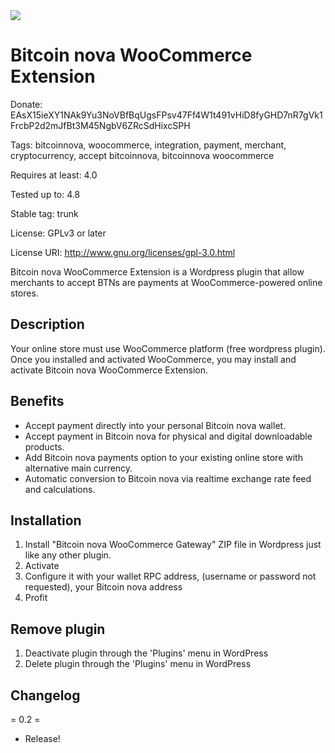 <img src="http://pool.bitcoinn.biz/bitcoin-nova.png">

# Bitcoin nova WooCommerce Extension

Donate: EAsX15ieXY1NAk9Yu3NoVBfBqUgsFPsv47Ff4W1t491vHiD8fyGHD7nR7gVk1FrcbP2d2mJfBt3M45NgbV6ZRcSdHixcSPH

Tags: bitcoinnova, woocommerce, integration, payment, merchant, cryptocurrency, accept bitcoinnova, bitcoinnova woocommerce

Requires at least: 4.0

Tested up to: 4.8

Stable tag: trunk

License: GPLv3 or later

License URI: http://www.gnu.org/licenses/gpl-3.0.html
 
Bitcoin nova WooCommerce Extension is a Wordpress plugin that allow merchants to accept BTNs are payments at WooCommerce-powered online stores.

## Description

Your online store must use WooCommerce platform (free wordpress plugin).
Once you installed and activated WooCommerce, you may install and activate Bitcoin nova WooCommerce Extension.

## Benefits 

* Accept payment directly into your personal Bitcoin nova wallet.
* Accept payment in Bitcoin nova for physical and digital downloadable products.
* Add Bitcoin nova payments option to your existing online store with alternative main currency.
* Automatic conversion to Bitcoin nova via realtime exchange rate feed and calculations.

## Installation

1. Install "Bitcoin nova WooCommerce Gateway" ZIP file in Wordpress just like any other plugin.
2. Activate
3. Configure it with your wallet RPC address, (username or password not requested), your Bitcoin nova address 
4. Profit

## Remove plugin

1. Deactivate plugin through the 'Plugins' menu in WordPress
2. Delete plugin through the 'Plugins' menu in WordPress

## Changelog

= 0.2 =
* Release!

